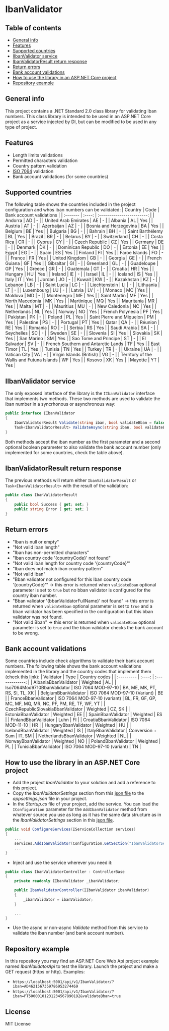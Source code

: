 # IbanValidator

## Table of contents
* [General info](#general-info)
* [Features](#features)
* [Supported countries](#supported-countries)
* [IIbanValidator service](#iibanvalidator-service)
* [IbanValidatorResult return response](#ibanvalidatorresult-return-response)
* [Return errors](#return-errors)
* [Bank account validations](#bank-account-validations)
* [How to use the library in an ASP.NET Core project](#how-to-use-the-library-in-an-aspnet-core-project)
* [Repository example](#repository-example)

## General info
This project contains a .NET Standard 2.0 class library for validating Iban numbers. This class library is intended to be used in an ASP.NET Core project as a service injected by DI, but can be modified to be used in any type of project.

## Features
* Length limits validations
* Permitted characters validation
* Country pattern validation
* [ISO 7064](https://en.wikipedia.org/wiki/ISO/IEC_7064) validation
* Bank account validations (for some countries)

## Supported countries
The following table shows the countries included in the project configuration and whos iban numbers can be validated:
| Country | Code | Bank account validations |
| :------- | :----: | :------------------------: |
| Andorra | AD | - |
| United Arab Emirates | AE | - |
| Albania | AL | Yes |
| Austria | AT | - |
| Azerbaijan | AZ | - |
| Bosnia and Herzegovina | BA | Yes |
| Belgium | BE | Yes |
| Bulgaria | BG | - |
| Bahrain | BH | - |
| Saint Barthélemy | BL | Yes |
| Brazil | BR | - |
| Belarus | BY | - |
| Switzerland | CH | - |
| Costa Rica | CR | - |
| Cyprus | CY | - |
| Czech Republic | CZ | Yes |
| Germany | DE | - |
| Denmark | DK | - |
| Dominican Republic | DO | - |
| Estonia | EE | Yes |
| Egypt | EG | - |
| Spain | ES | Yes |
| Finland | FI | Yes |
| Faroe Islands | FO | - |
| France | FR | Yes |
| United Kingdom | GB | - |
| Georgia | GE | - |
| French Guiana | GF | Yes |
| Gibraltar | GI | - |
| Greenland | GL | - |
| Guadeloupe | GP | Yes |
| Greece | GR | - |
| Guatemala | GT | - |
| Croatia | HR | Yes |
| Hungary | HU | Yes |
| Ireland | IE | - |
| Israel | IL | - |
| Iceland | IS | Yes |
| Italy | IT | Yes |
| Jordan | JO | - |
| Kuwait | KW | - |
| Kazakhstan | KZ | - |
| Lebanon | LB | - |
| Saint Lucia | LC | - |
| Liechtenstein | LI | - |
| Lithuania | LT | - |
| Luxembourg | LU | - |
| Latvia | LV | - |
| Monaco | MC | Yes |
| Moldova | MD | - |
| Montenegro | ME | Yes |
| Saint Martin | MF | Yes |
| North Macedonia | MK | Yes |
| Martinique | MQ | Yes |
| Mauritania | MR | Yes |
| Malta | MT | - |
| Mauritius | MU | - |
| New Caledonia | NC | Yes |
| Netherlands | NL | Yes |
| Norway | NO | Yes |
| French Polynesia | PF | Yes |
| Pakistan | PK | - |
| Poland | PL | Yes |
| Saint Pierre and Miquelon | PM | Yes |
| Palestine | PS | - |
| Portugal | PT | Yes |
| Qatar | QA | - |
| Réunion | RE | Yes |
| Romania | RO | - |
| Serbia | RS | Yes |
| Saudi Arabia | SA | - |
| Seychelles | SC | - |
| Sweden | SE | - |
| Slovenia | SI | Yes |
| Slovakia | SK | Yes |
| San Marino | SM | Yes |
| Sao Tome and Principe | ST | - |
| El Salvador | SV | - |
| French Southern and Antarctic Lands | TF | Yes |
| East Timor | TL | Yes |
| Tunisia | TN | Yes |
| Turkey | TR | - |
| Ukraine | UA | - |
| Vatican City | VA | - |
| Virgin Islands (British) | VG | - |
| Territory of the Wallis and Futuna Islands | WF | Yes |
| Kosovo | XK | Yes |
| Mayotte | YT | Yes |

## IIbanValidator service
The only exposed interface of the library is the `IIbanValidator` interface that implements two methods. These two methods are used to validate the iban number in a syncrhonous or asynchronous way:
```c#
public interface IIbanValidator
{
    IbanValidatorResult Validate(string iban, bool validateBban = false);
    Task<IbanValidatorResult> ValidateAsync(string iban, bool validateBban = false);
}
```
Both methods accept the iban number as the first parameter and a second optional boolean parameter to also validate the bank account number (only implemented for some countries, check the table above).

## IbanValidatorResult return response
The previous methods will return either `IbanValidatorResult` or `Task<IbanValidatorResult>` with the result of the validation:
```c#
public class IbanValidatorResult
{
    public bool Success { get; set; }
    public string Error { get; set; }
}
```

## Return errors
* "Iban is null or empty"
* "Not valid iban length"
* "Iban has non-permitted characters"
* "Iban country code '{countryCode}' not found"
* "Not valid iban length for country code '{countryCode}'"
* "Iban does not match iban country pattern"
* "Not valid Iban"
* "Bban validator not configured for this Iban country code '{countryCode}'" -> this error is returned when `validateBban` optional parameter is set to `true` but no bban validator is configured for the country iban number.
* "Bban validator '{bbanValidatorFullName}' not found" -> this error is returned when `validateBban` optional parameter is set to `true` and a bban validator has been specified in the configuration but this bban validator was not found.
* "Not valid Bban" -> this error is returned when `validateBban` optional parameter is set to `true` and the bban validator checks the bank account to be wrong.

## Bank account validations
Some countries include check algorithms to validate their bank account numbers. The following table shows the bank account validations implemented in the library and the country codes that implement them (check this [link](https://en.wikipedia.org/wiki/International_Bank_Account_Number#National_check_digits)):
| Validator | Type | Country codes |
| :--------- | :----: | :-------------: |
| AlbaniaBbanValidator | Weighted | AL |
| Iso7064Mod9710BbanValidator | ISO 7064 MOD-97-10 | BA, ME, MK, PT, RS, SI, TL, XK |
| BelgiumBbanValidator | ISO 7064 MOD-97-10 (Variant) | BE |
| FranceBbanValidator | ISO 7064 MOD-97-10 (variant) | BL, FR, GF, GP, MC, MF, MQ, MR, NC, PF, PM, RE, TF, WF, YT |
| CzechRepublicSlovakiaBbanValidator | Weighted | CZ, SK |
| EstoniaBbanValidator | Weighted | EE |
| SpainBbanValidator | Weighted | ES |
| FinlandBbanValidator | Luhn | FI |
| CroatiaBbanValidator | ISO 7064 MOD-11-10 | HR |
| HungaryBbanValidator | Weighted | HU |
| IcelandBbanValidator | Weighted | IS |
| ItalyBbanValidator | Conversion + Sum | IT, SM |
| NetherlandsBbanValidator | Weighted | NL |
| NorwayBbanValidator | Weighted | NO |
| PolandBbanValidator | Weighted | PL |
| TunisiaBbanValidator | ISO 7064 MOD-97-10 (variant) | TN |

## How to use the library in an ASP.NET Core project
* Add the project *IbanValidator* to your solution and add a reference to this project.
* Copy the *IbanValidatorSettings* section from this [json file](IbanValidatorApi/appsettings.json) to the *appsettings.json* file in your project.
* In the *Startup.cs* file of your project, add the service. You can load the `IConfiguration` parameter for the `AddIbanValidator` method from whatever source you use as long as it has the same data structure as in the *IbanValidatorSettings* section in this [json file](IbanValidatorApi/appsettings.json).
```c#
public void ConfigureServices(IServiceCollection services)
{
    ...
    services.AddIbanValidator(Configuration.GetSection("IbanValidatorSettings"));
    ...
}
```
* Inject and use the service wherever you need it:
```c#
public class IbanValidatorController : ControllerBase
{
    private readonly IIbanValidator _ibanValidator;

    public IbanValidatorController(IIbanValidator ibanValidator)
    {
        _ibanValidator = ibanValidator;
    }

    ...
}
```
* Use the async or non-async *Validate* method from this service to validate the iban number (and bank account number).

## Repository example
In this repository you may find an ASP.NET Core Web Api project example named *IbanValidatorApi* to test the library. Launch the project and make a GET request (https or http). Examples:
* `https://localhost:5001/api/v1/IbanValidator/?iban=AD4621567359786953274469`
* `https://localhost:5001/api/v1/IbanValidator/?iban=PT50000101231234567890192&validateBban=true`

## License
MIT License
